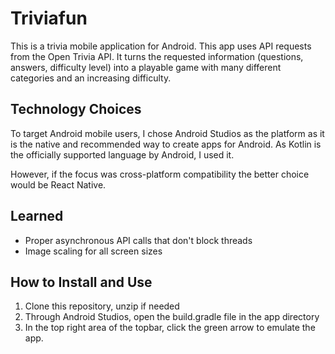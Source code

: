 # Triviafun

This is a trivia mobile application for Android. This app uses API requests from the Open Trivia API. It turns the requested information (questions, answers, difficulty level) into a playable game with many different categories and an increasing difficulty.

## Technology Choices

To target Android mobile users, I chose Android Studios as the platform as it is the native and recommended way to create apps for Android. As Kotlin is the officially supported language by Android, I used it.

However, if the focus was cross-platform compatibility the better choice would be React Native.

## Learned

- Proper asynchronous API calls that don't block threads
- Image scaling for all screen sizes

## How to Install and Use
1. Clone this repository, unzip if needed
2. Through Android Studios, open the build.gradle file in the app directory
3. In the top right area of the topbar, click the green arrow to emulate the app.
